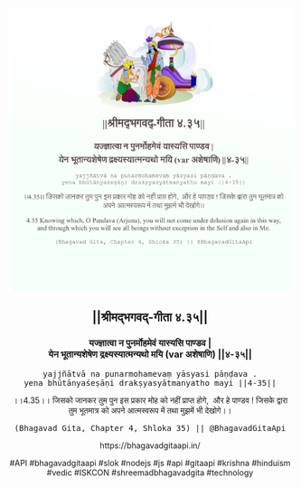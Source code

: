 <img src="../../asset/BG_4_35.png"/>
<center><h2>||श्रीमद्‍भगवद्‍-गीता ४.३५||</h2>
<h3>यज्ज्ञात्वा न पुनर्मोहमेवं यास्यसि पाण्डव |<br/>येन भूतान्यशेषेण द्रक्ष्यस्यात्मन्यथो मयि (var अशेषाणि) ||४-३५||</h3>
<pre>yajjñātvā na punarmohamevaṃ yāsyasi pāṇḍava .<br/>yena bhūtānyaśeṣāṇi drakṣyasyātmanyatho mayi ||4-35||</pre>
<p>।।4.35।। जिसको जानकर तुम पुन इस प्रकार मोह को नहीं प्राप्त होगे,  और हे पाण्डव ! जिसके द्वारा तुम भूतमात्र को अपने आत्मस्वरूप में तथा मुझमें भी देखोगे।।</p>
<pre>(Bhagavad Gita, Chapter 4, Shloka 35) || @BhagavadGitaApi</pre><p>https://bhagavadgitaapi.in/</p><p>#API #bhagavadgitaapi #slok #nodejs #js #api #gitaapi #krishna #hinduism #vedic #ISKCON #shreemadbhagavadgita #technology</p></center>